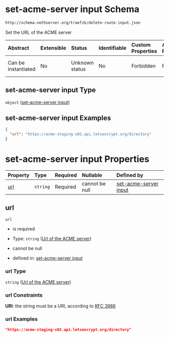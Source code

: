 # set-acme-server input Schema

```txt
http://schema.nethserver.org/traefik/delete-route-input.json
```

Set the URL of the ACME server

| Abstract            | Extensible | Status         | Identifiable | Custom Properties | Additional Properties | Access Restrictions | Defined In                                                                        |
| :------------------ | :--------- | :------------- | :----------- | :---------------- | :-------------------- | :------------------ | :-------------------------------------------------------------------------------- |
| Can be instantiated | No         | Unknown status | No           | Forbidden         | Forbidden             | none                | [delete-route-input.json](traefik/delete-route-input.json "open original schema") |

## set-acme-server input Type

`object` ([set-acme-server input](delete-route-input.md))

## set-acme-server input Examples

```json
{
  "url": "https://acme-staging-v02.api.letsencrypt.org/directory"
}
```

# set-acme-server input Properties

| Property    | Type     | Required | Nullable       | Defined by                                                                                                                                                      |
| :---------- | :------- | :------- | :------------- | :-------------------------------------------------------------------------------------------------------------------------------------------------------------- |
| [url](#url) | `string` | Required | cannot be null | [set-acme-server input](delete-route-input-properties-url-of-the-acme-server.md "http://schema.nethserver.org/traefik/delete-route-input.json#/properties/url") |

## url



`url`

*   is required

*   Type: `string` ([Url of the ACME server](delete-route-input-properties-url-of-the-acme-server.md))

*   cannot be null

*   defined in: [set-acme-server input](delete-route-input-properties-url-of-the-acme-server.md "http://schema.nethserver.org/traefik/delete-route-input.json#/properties/url")

### url Type

`string` ([Url of the ACME server](delete-route-input-properties-url-of-the-acme-server.md))

### url Constraints

**URI**: the string must be a URI, according to [RFC 3986](https://tools.ietf.org/html/rfc3986 "check the specification")

### url Examples

```json
"https://acme-staging-v02.api.letsencrypt.org/directory"
```
